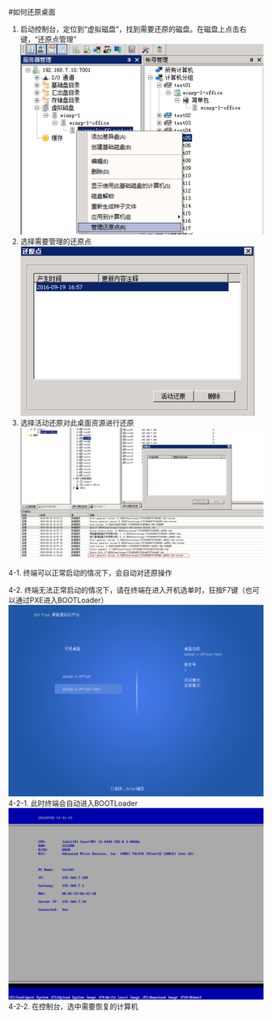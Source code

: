 #如何还原桌面

1. 启动控制台，定位到“虚拟磁盘”，找到需要还原的磁盘。在磁盘上点击右键，“还原点管理”
![](/assets/103-1.png)
2. 选择需要管理的还原点
![](/assets/103-2.png)
3. 选择活动还原对此桌面资源进行还原
![](/assets/103-3.png)


4-1. 终端可以正常启动的情况下，会自动对还原操作


4-2. 终端无法正常启动的情况下，请在终端在进入开机选单时，狂按F7键（也可以通过PXE进入BOOTLoader）
![](/assets/103-4.png)
4-2-1. 此时终端会自动进入BOOTLoader
![](/assets/103-5.png)
4-2-2. 在控制台，选中需要恢复的计算机
